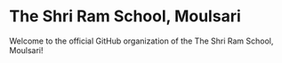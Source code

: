# The Shri Ram School, Moulsari

Welcome to the official GitHub organization of the The Shri Ram School, Moulsari!
